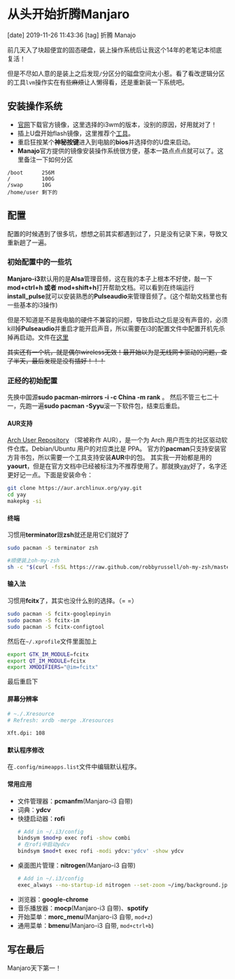 # 从头开始折腾Manjaro
[date] 2019-11-26 11:43:36
[tag] 折腾 Manajo

前几天入了块超便宜的固态硬盘，装上操作系统后让我这个14年的老笔记本彻底复活！

但是不尽如人意的是装上之后发现`/`分区分的磁盘空间太小惹。看了看改逻辑分区的工具`lvm`操作实在有些~~麻烦~~让人懒得看，还是重新装一下系统吧。

## 安装操作系统

* [官网](https://manjaro.org/download/i3/)下载官方镜像，这里选择的i3wm的版本，没别的原因，好用就对了！
* 插上U盘开始flash镜像，这里推荐个[工具](https://etcher.io/)。
* 重启狂按某个**神秘按键**进入到电脑的**bios**并选择你的U盘来启动。
* **Manajo**官方提供的镜像安装操作系统很方便，基本一路点点点就可以了。这里备注一下如何分区

```
/boot      256M
/          100G
/swap      10G
/home/user 剩下的
```

## 配置

配置的时候遇到了很多坑，想想之前其实都遇到过了，只是没有记录下来，导致又重新趟了一遍。

### 初始配置中的一些坑
**Manjaro-i3**默认用的是**Alsa**管理音频，这在我的本子上根本不好使，敲一下**mod+ctrl+h 或者 mod+shift+h**打开帮助文档。可以看到在终端运行**install_pulse**就可以安装熟悉的**Pulseaudio**来管理音频了。(这个帮助文档里也有一些基本的i3操作)

但是不知道是不是我电脑的硬件不兼容的问题，导致启动之后是没有声音的，必须kill掉**Pulseaudio**并重启才能开启声音，所以需要在i3的配置文件中配置开机先杀掉再启动。文件在[这里](https://github.com/PangPangPangPangPang/dotfiles/blob/master/default_config)

~~其实还有一个坑，就是偶尔wireless无效！最开始以为是无线网卡驱动的问题，查了半天，最后发现是没有插好！！！~~

### 正经的初始配置
先换中国源**sudo pacman-mirrors -i -c China -m rank** 。
然后不管三七二十一，先跑一遍**sudo pacman -Syyu**滚一下软件包，结束后重启。

#### AUR支持
[Arch User Repository](https://wiki.archlinux.org/index.php/Arch_User_Repository) （常被称作 AUR），是一个为 Arch 用户而生的社区驱动软件仓库。Debian/Ubuntu 用户的对应类比是 PPA。
官方的**pacman**只支持安装官方背书包，所以需要一个工具支持安装**AUR**中的包。
其实我一开始都是用的**yaourt**，但是在官方文档中已经被标注为不推荐使用了。那就换[yay](https://github.com/Jguer/yay)好了，名字还更好记一点。下面是安装命令：

```sh
git clone https://aur.archlinux.org/yay.git
cd yay
makepkg -si
```

#### 终端
习惯用**terminator**跟**zsh**就还是用它们就好了
```sh
sudo pacman -S terminator zsh

#顺便装上oh-my-zsh
sh -c "$(curl -fsSL https://raw.github.com/robbyrussell/oh-my-zsh/master/tools/install.sh)"
```

#### 输入法
习惯用**fcitx**了，其实也没什么别的选择。（= =）
```sh
sudo pacman -S fcitx-googlepinyin
sudo pacman -S fcitx-im             
sudo pacman -S fcitx-configtool    
```
然后在`~/.xprofile`文件里面加上
```sh
export GTK_IM_MODULE=fcitx
export QT_IM_MODULE=fcitx
export XMODIFIERS="@im=fcitx"
```
最后重启下

#### 屏幕分辨率
```sh
# ~./.Xresource
# Refresh: xrdb -merge .Xresources

Xft.dpi: 108
```
#### 默认程序修改

在`.config/mimeapps.list`文件中编辑默认程序。

#### 常用应用

* 文件管理器：**pcmanfm**(Manjaro-i3 自带)
* 词典：**ydcv**
* 快捷启动器：**rofi**
  ```sh
  # Add in ~/.i3/config
  bindsym $mod+p exec rofi -show combi
  # 在rofi中启动ydcv
  bindsym $mod+t exec rofi -modi ydcv:'ydcv' -show ydcv
  ```
* 桌面图片管理：**nitrogen**(Manjaro-i3 自带)
  ```sh
  # Add in ~/.i3/config
  exec_always --no-startup-id nitrogen --set-zoom ~/img/background.jpg
  ```
* 浏览器：**google-chrome**
* 音乐播放器：**mocp**(Manjaro-i3 自带)、**spotify**
* 开始菜单：**morc_menu**(Manjaro-i3 自带, `mod+z`)
* 通用菜单：**bmenu**(Manjaro-i3 自带, `mod+ctrl+b`)

## 写在最后
Manjaro天下第一！
